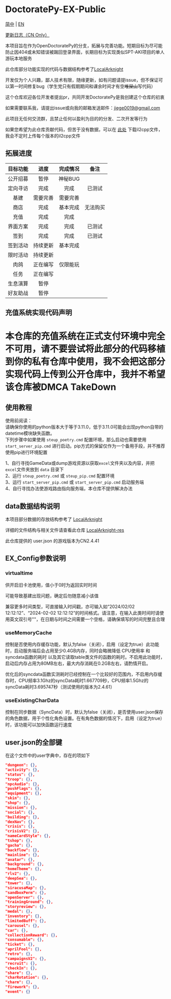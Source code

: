 # DoctoratePy-EX-Public

[简中](https://github.com/jiellll1219/OpenDoctoratePy-EX-Public/tree/main/README.md) | [EN](https://github.com/jiellll1219/OpenDoctoratePy-EX-Public/blob/main/docs/README_EN.md)

[更新日志（CN Only）](https://github.com/jiellll1219/OpenDoctoratePy-EX-Public/tree/main/docs/updata_log.md)

本项目旨在作为OpenDoctoratePy的分支，拓展与完善功能。短期目标为尽可能防止因404或未知错误被踹回登录界面，长期目标为实现类似SPT-AKI项目的单人游玩本地服务

此仓库部分功能实现的代码与数据结构参考了[LocalArknight](https://github.com/jiellll1219/LocalArknight)

开发仅为个人兴趣，鄙人技术有限，随缘更新，如有问题请提issue，但不保证可以第一时间修复bug（学生党只有假期期间和课余时间才有空~~堆屎山~~写代码）

这个仓库欢迎各位开发者提出pr，共同开发DoctoratePy是我创建这个仓库的初衷

如果需要联系我，请提出issue或向我的邮箱发送邮件：jiege0019@gmail.com

此项目无任何交流群，且禁止任何以盈利为目的的分发、二次开发等行为

如果您希望为此仓库贡献代码，但苦于没有数据，可以在 [此处](https://tptpmmpc.ap-southeast-1.clawcloudrun.com/) 下载il2cpp文件，我会不定时上传每个版本的il2cpp文件

## 拓展进度

| 目标功能 | 进度 | 完成情况 | 备注 |
|:---:|:---:|:---:|:---:|
| 公开招募 | 暂停 | 神秘BUG |  |
| 定向寻访 | 完成 | 完成 | 已测试 |
| 基建 | 需要完善 | 需要完善 |  |
| 商店 | 完成 | 基本完成 | 无法购买 |
| 充值 | 完成 | 完成 |  |
| 界面方案 | 完成 | 完成 | 已测试 |
| 签到 | 完成 | 完成 | 已测试 |
| 签到活动 | 持续更新 | 基本完成 |  |
| 限时活动 | 持续更新 |  |  |
| 肉鸽 | 正在编写 | 仅限能玩 |  |
| 任务 | 正在编写 |  |  |
| 生息演算 | 暂停 |  |  |
| 好友助战 | 暂停 |  |  |

## 充值系统实现代码声明

# **本仓库的充值系统在正式支付环境中完全不可用，请不要尝试将此部分的代码移植到你的私有仓库中使用，我不会把这部分实现代码上传到公开仓库中，我并不希望该仓库被DMCA TakeDown**

## 使用教程

使用前阅读：  
请确保你使用的python版本大于等于3.11.0，低于3.11.0可能会出现python自带的datetime模块缺失函数。  
下列步骤中如果使用 `steup_poetry.cmd` 配置环境，那么启动也需要使用 `start_server_pip.cmd` 进行启动。pip方式的保留仅作为一个备用手段，并不推荐使用pip进行环境配置

1、自行寻找GameData或dump游戏资源以获取`excel`文件夹以及内容，并把`excel`文件夹放到 `data` 目录下  
2、运行 `steup_poetry.cmd` 或 `steup_pip.cmd` 配置环境  
3、运行 `start_server_pip.cmd` 或 `start_server_pip.cmd` 启动服务端  
4、自行寻找办法使游戏路由指向服务端，本仓库不提供解决办法


## data数据结构说明

本项目部分数据的存放结构参考了 [LocalArknight](https://github.com/jiellll1219/LocalArknight)

详细的文件结构与相关文件请查看此仓库 [LocalArknight-res](https://github.com/jiellll1219/LocalArknight-res)

此仓库提供的 user.json 的游戏版本为CN2.4.41

## EX_Config参数说明

### virtualtime

供开启旧卡池使用，值小于0时为返回实时时间

可能导致基建出现问题，确定后勿随意减小该值

兼容更多时间类型，可直接输入时间戳，亦可输入如“2024/02/02 12:12:12”、“2024-02-02 12:12:12”的时间格式。请注意，在输入此类时间时请使用英文双引号""，在日期与时间之间需要一个空格，请确保填写的时间完整且合理

### useMemoryCache

控制是否使用内存缓存功能，默认为false（关闭），启用（设定为true）此功能时，启动服务端后会占用至少0.4GB内存，同时会略微降低 CPU使用率 和 syncdata函数的耗时 以及其它读取table类文件的函数的耗时。不启用此功能时，启动后内存占用为80MB左右，最大内存消耗在0.2GB左右，请酌情开启。

优化后的syncdata函数实测耗时已经控制在一个比较好的范围内，不启用内存缓存时，CPU频率3.1Ghz的syncData耗时1.667709秒，CPU频率1.5Ghz的syncData耗时3.695747秒（测试使用的版本为2.4.61）

### useExistingCharData

控制在同步数据（SyncData）时，默认为false（关闭），是否使用user.json保存的角色数据，用于个性化角色设置。在有角色数据的情况下，启用（设定为true）时，该功能可以加快函数运行速度

## user.json的全部键

在这个文件中的user字典中，存在的项如下

```json
"dungeon": {},
"activity": {},
"status": {},
"troop": {},
"npcAudio": {},
"pushFlags": {},
"equipment": {},
"skin": {},
"shop": {},
"mission": {},
"social": {},
"building": {},
"dexNav": {},
"crisis": {},
"crisisV2": {},
"nameCardStyle": {},
"tshop": {},
"gacha": {},
"backflow": {},
"mainline": {},
"avatar": {},
"background": {},
"homeTheme": {},
"rlv2": {},
"deepSea": {},
"tower": {},
"siracusaMap": {},
"sandboxPerm": {},
"openServer": {},
"trainingGround": {},
"storyreview": {},
"medal": {},
"inventory": {},
"limitedBuff": {},
"carousel": {},
"car": {},
"collectionReward": {},
"consumable": {},
"ticket": {},
"aprilFool": {},
"retro": {},
"campaignsV2": {},
"recruit": {},
"checkIn": {},
"share": {},
"charRotation": {},
"charm": {},
"firework": {},
"event": {}
```
